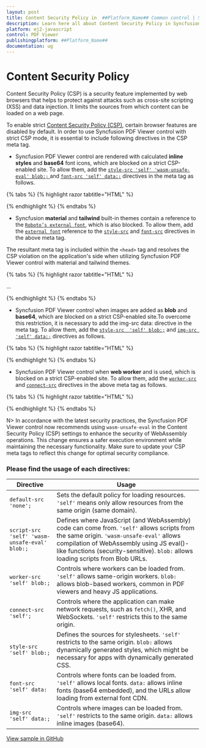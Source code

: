 ```yaml
---
layout: post
title: Content Security Policy in  ##Platform_Name## Common control | Syncfusion
description: Learn here all about Content Security Policy in Syncfusion  ##Platform_Name##  Common control of Syncfusion Essential JS 2 and more.
platform: ej2-javascript
control: PDF Viewer
publishingplatform: ##Platform_Name##
documentation: ug
---
```


# Content Security Policy

Content Security Policy (CSP) is a security feature implemented by web browsers that helps to protect against attacks such as cross-site scripting (XSS) and data injection. It limits the sources from which content can be loaded on a web page.

To enable strict [Content Security Policy (CSP)](https://csp.withgoogle.com/docs/strict-csp.html), certain browser features are disabled by default. In order to use Syncfusion PDF Viewer control with strict CSP mode, it is essential to include following directives in the CSP meta tag.

* Syncfusion PDF Viewer control are rendered with calculated **inline styles** and **base64** font icons, which are blocked on a strict CSP-enabled site. To allow them, add the [`style-src 'self' 'wasm-unsafe-eval' blob:;` ](https://developer.mozilla.org/en-US/docs/Web/HTTP/Headers/Content-Security-Policy/style-src) and [`font-src 'self' data:;`](https://developer.mozilla.org/en-US/docs/Web/HTTP/Headers/Content-Security-Policy/font-src) directives in the meta tag as follows.

{% tabs %}
{% highlight razor tabtitle="HTML" %}

<meta http-equiv="Content-Security-Policy" content="default-src 'self';
    style-src 'self' https://fonts.googleapis.com/ blob:;
    font-src 'self' https://fonts.googleapis.com/ https://fonts.gstatic.com/ data:;" />

{% endhighlight %}
{% endtabs %}

* Syncfusion **material** and **tailwind** built-in themes contain a reference to the [`Roboto’s external font`](https://fonts.googleapis.com/css?family=Roboto:400,500), which is also blocked. To allow them, add the [`external font`](https://fonts.googleapis.com/css?family=Roboto:400,500) reference to the [`style-src`](https://developer.mozilla.org/en-US/docs/Web/HTTP/Headers/Content-Security-Policy/style-src) and [`font-src`](https://developer.mozilla.org/en-US/docs/Web/HTTP/Headers/Content-Security-Policy/font-src) directives in the above meta tag.

The resultant meta tag is included within the `<head>` tag and resolves the CSP violation on the application's side when utilizing Syncfusion PDF Viewer control with material and tailwind themes.

{% tabs %}
{% highlight razor tabtitle="HTML" %}

<head>
    ...
    <meta http-equiv="Content-Security-Policy" content="default-src 'self';
    style-src 'self' https://fonts.googleapis.com/ blob:;
    font-src 'self' https://fonts.googleapis.com/ https://fonts.gstatic.com/ data:;" />
</head>

{% endhighlight %}
{% endtabs %}

* Syncfusion PDF Viewer control when images are added as **blob** and **base64**, which are blocked on a strict CSP-enabled site.To overcome this restriction, it is necessary to add the img-src data: directive in the meta tag. To allow them, add the  [`style-src  'self' blob:;`](https://developer.mozilla.org/en-US/docs/Web/HTTP/Headers/Content-Security-Policy/style-src) and [`img-src 'self' data:;`](https://developer.mozilla.org/en-US/docs/Web/HTTP/Headers/Content-Security-Policy/img-src) directives as follows.

{% tabs %}
{% highlight razor tabtitle="HTML" %}
<head>
    <meta http-equiv="Content-Security-Policy" content="default-src 'self';
    script-src 'self' 'wasm-unsafe-eval' blob:;
    font-src 'self' https://fonts.googleapis.com/ https://fonts.gstatic.com/ data:;
    style-src 'self' https://fonts.googleapis.com/ blob:;
    img-src 'self' data:"/>
</head>
{% endhighlight %}
{% endtabs %}

* Syncfusion PDF Viewer control when **web worker** and   is used, which is blocked on a strict CSP-enabled site. To allow them, add the [`worker-src`](https://developer.mozilla.org/en-US/docs/Web/HTTP/Headers/Content-Security-Policy/worker-src) and [`connect-src`](https://developer.mozilla.org/en-US/docs/Web/HTTP/Headers/Content-Security-Policy/connect-src) directives in the above meta tag as follows.

{% tabs %}
{% highlight razor tabtitle="HTML" %}
<head>
 <meta http-equiv="Content-Security-Policy" content="default-src 'self';
    script-src 'self' 'wasm-unsafe-eval' blob:;
    worker-src 'self' blob:;
    connect-src 'self' data:;
    style-src 'self' https://fonts.googleapis.com/ blob:;
    font-src 'self' https://fonts.googleapis.com/ https://fonts.gstatic.com/ data:;
    img-src 'self' data: blob:;" />
</head>
{% endhighlight %}
{% endtabs %}

N> In accordance with the latest security practices, the Syncfusion PDF Viewer control now recommends using `wasm-unsafe-eval` in the Content Security Policy (CSP) settings to enhance the security of WebAssembly operations. This change ensures a safer execution environment while maintaining the necessary functionality. Make sure to update your CSP meta tags to reflect this change for optimal security compliance.

### Please find the usage of each directives:

| Directive                          | Usage                                                                                                                                                                                                                  |
|------------------------------------|------------------------------------------------------------------------------------------------------------------------------------------------------------------------------------------------------------------------|
| `default-src 'none';`              | Sets the default policy for loading resources. `'self'` means only allow resources from the same origin (same domain).                                                                                                 |
| `script-src 'self' 'wasm-unsafe-eval' blob:;` | Defines where JavaScript (and WebAssembly) code can come from. `'self'` allows scripts from the same origin. `'wasm-unsafe-eval'` allows compilation of WebAssembly using JS eval()-like functions (security-sensitive). `blob:` allows loading scripts from Blob URLs. |
| `worker-src 'self' blob:;`         | Controls where workers can be loaded from. `'self'` allows same-origin workers. `blob:` allows blob-based workers, common in PDF viewers and heavy JS applications.                                                     |
| `connect-src 'self';`              | Controls where the application can make network requests, such as `fetch()`, XHR, and WebSockets. `'self'` restricts this to the same origin.                                                                          |
| `style-src 'self' blob:;`          | Defines the sources for stylesheets. `'self'` restricts to the same origin. `blob:` allows dynamically generated styles, which might be necessary for apps with dynamically generated CSS.                               |
| `font-src 'self' data:`            | Controls where fonts can be loaded from. `'self'` allows local fonts. `data:` allows inline fonts (base64 embedded), and the URLs allow loading from external font CDN.                                                 |
| `img-src 'self' data:;`            | Controls where images can be loaded from. `'self'` restricts to the same origin. `data:` allows inline images (base64).                                                                                                 |

[View sample in GitHub](https://github.com/SyncfusionExamples/javascript-pdf-viewer-examples/tree/master/Troubleshooting/Content%20Security%20Policy)